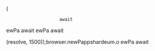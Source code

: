 
                
(

                        

                        await

ewPa
                        await
ewPa
                        await

(resolve, 1500));browser.newPappshardeum.o
ewPa
                        await

